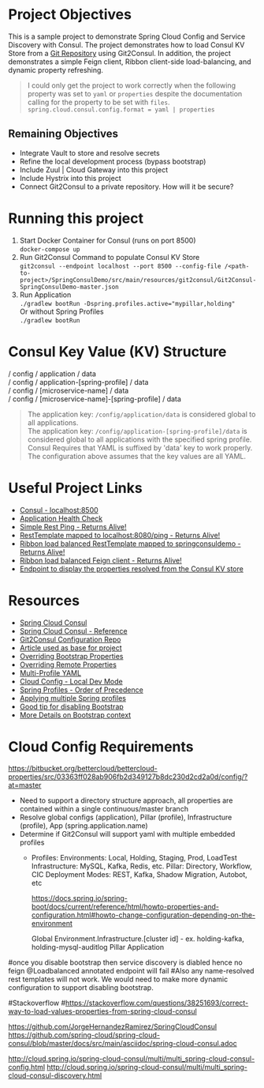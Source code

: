 # Project Objectives
This is a sample project to demonstrate Spring Cloud Config and Service Discovery with Consul.  The project demonstrates how to load Consul KV Store from a [Git Repository](https://github.com/jmorgan0825/Git2Consul) using Git2Consul. In addition, the project demonstrates a simple Feign client, Ribbon client-side load-balancing, and dynamic property refreshing.

> I could only get the project to work correctly when the following property was set to `yaml` or `properties` despite the documentation calling for the property to be set with `files`.  
  `spring.cloud.consul.config.format = yaml | properties`

## Remaining Objectives
* Integrate Vault to store and resolve secrets
* Refine the local development process (bypass bootstrap)
* Include Zuul | Cloud Gateway into this project
* Include Hystrix into this project
* Connect Git2Consul to a private repository.  How will it be secure?

# Running this project  
1. Start Docker Container for Consul (runs on port 8500)  
`docker-compose up`
2. Run Git2Consul Command to populate Consul KV Store  
`git2consul --endpoint localhost --port 8500 --config-file /<path-to-project>/SpringConsulDemo/src/main/resources/git2consul/Git2Consul-SpringConsulDemo-master.json`
3. Run Application  
`./gradlew bootRun -Dspring.profiles.active="mypillar,holding"`  
Or without Spring Profiles  
`./gradlew bootRun`


# Consul Key Value (KV) Structure  

/ config / application / data  
/ config / application-[spring-profile] / data  
/ config / [microservice-name] / data  
/ config / [microservice-name]-[spring-profile] / data  

> The application key: `/config/application/data` is considered global to all applications.  
> The application key: `/config/application-[spring-profile]/data` is considered global to all applications with the specified spring profile.  
> Consul Requires that YAML is suffixed by 'data' key to work properly.  The configuration above assumes that the key values are all YAML.  

# Useful Project Links
* [Consul - localhost:8500](http://localhost:8500)
* [Application Health Check](http://localhost:8080/health)
* [Simple Rest Ping - Returns Alive!](http://localhost:8080/ping)
* [RestTemplate mapped to localhost:8080/ping - Returns Alive!](http://localhost:8080/ping/rest)
* [Ribbon load balanced RestTemplate mapped to springconsuldemo - Returns Alive!](http://localhost:8080/ping/rest/ribbon)
* [Ribbon load balanced Feign client - Returns Alive!](http://localhost:8080/ping/rest/feign)
* [Endpoint to display the properties resolved from the Consul KV store](http://localhost:8080/property)

# Resources
* [Spring Cloud Consul](https://github.com/spring-cloud/spring-cloud-consul/blob/master/docs/src/main/asciidoc/spring-cloud-consul.adoc)
* [Spring Cloud Consul - Reference](http://cloud.spring.io/spring-cloud-consul/multi/multi_spring-cloud-consul-config.html)
* [Git2Consul Configuration Repo](https://github.com/jmorgan0825/Git2Consul)
* [Article used as base for project](http://www.jorgehernandezramirez.com/2017/09/02/spring-cloud-consul-ribbon-feign/)
* [Overriding Bootstrap Properties](http://cloud.spring.io/spring-cloud-static/spring-cloud.html#overriding-bootstrap-properties)
* [Overriding Remote Properties](https://stackoverflow.com/questions/43800256/how-spring-cloud-config-use-local-property-override-remote-property)
* [Multi-Profile YAML](https://docs.spring.io/spring-boot/docs/current/reference/html/boot-features-external-config.html#boot-features-external-config-multi-profile-yaml)
* [Cloud Config - Local Dev Mode](https://stackoverflow.com/questions/43636201/spring-cloud-config-in-local-dev-mode)
* [Spring Profiles - Order of Precedence](https://stackoverflow.com/questions/23617831/what-is-the-order-of-precedence-when-there-are-multiple-springs-environment-pro)
* [Applying multiple Spring profiles](https://stackoverflow.com/questions/32832734/applying-multiple-spring-profiles-to-a-single-configuration-class)
* [Good tip for disabling Bootstrap](https://github.com/spring-cloud/spring-cloud-consul/issues/147)
* [More Details on Bootstrap context](http://cloud.spring.io/spring-cloud-static/spring-cloud.html#_the_bootstrap_application_context)


# Cloud Config Requirements
https://bitbucket.org/bettercloud/bettercloud-properties/src/03363ff028ab906fb2d349127b8dc230d2cd2a0d/config/?at=master
* Need to support a directory structure approach, all properties are contained within a single continuous/master branch
* Resolve global configs (application), Pillar (profile), Infrastructure (profile), App (spring.application.name)
* Determine if Git2Consul will support yaml with multiple embedded profiles
  - Profiles:
    Environments: Local, Holding, Staging, Prod, LoadTest
    Infrastructure: MySQL, Kafka, Redis, etc.
    Pillar: Directory, Workflow, CIC
    Deployment Modes: REST, Kafka, Shadow Migration, Autobot, etc

    
    https://docs.spring.io/spring-boot/docs/current/reference/html/howto-properties-and-configuration.html#howto-change-configuration-depending-on-the-environment

    Global
    Environment.Infrastructure.[cluster id] - ex. holding-kafka, holding-mysql-auditlog
    Pillar
    Application


#once you disable bootstrap then service discovery is diabled hence no feign @Loadbalanced annotated endpoint will fail
#Also any name-resolved rest templates will not work.  We would need to make more dynamic configuration to support disabling bootstrap.

#Stackoverflow
#https://stackoverflow.com/questions/38251693/correct-way-to-load-values-properties-from-spring-cloud-consul

https://github.com/JorgeHernandezRamirez/SpringCloudConsul
https://github.com/spring-cloud/spring-cloud-consul/blob/master/docs/src/main/asciidoc/spring-cloud-consul.adoc

http://cloud.spring.io/spring-cloud-consul/multi/multi_spring-cloud-consul-config.html
http://cloud.spring.io/spring-cloud-consul/multi/multi_spring-cloud-consul-discovery.html
